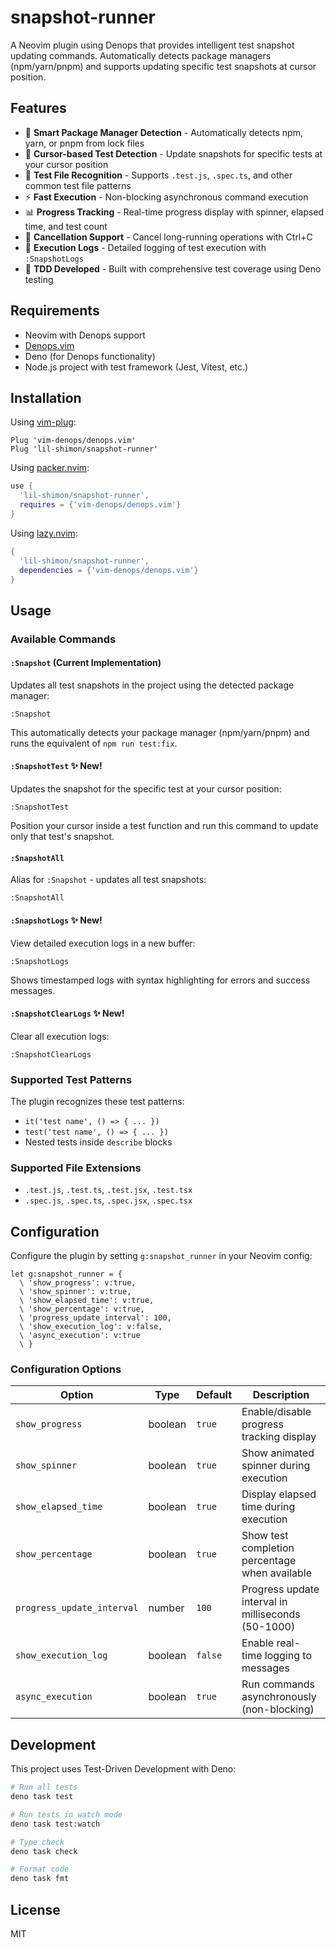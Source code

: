 # snapshot-runner

A Neovim plugin using Denops that provides intelligent test snapshot updating commands. Automatically detects package managers (npm/yarn/pnpm) and supports updating specific test snapshots at cursor position.

## Features

- 🚀 **Smart Package Manager Detection** - Automatically detects npm, yarn, or pnpm from lock files
- 🎯 **Cursor-based Test Detection** - Update snapshots for specific tests at your cursor position
- 📁 **Test File Recognition** - Supports `.test.js`, `.spec.ts`, and other common test file patterns
- ⚡ **Fast Execution** - Non-blocking asynchronous command execution
- 📊 **Progress Tracking** - Real-time progress display with spinner, elapsed time, and test count
- 🛑 **Cancellation Support** - Cancel long-running operations with Ctrl+C
- 📝 **Execution Logs** - Detailed logging of test execution with `:SnapshotLogs`
- 🔧 **TDD Developed** - Built with comprehensive test coverage using Deno testing

## Requirements

- Neovim with Denops support
- [Denops.vim](https://github.com/vim-denops/denops.vim)
- Deno (for Denops functionality)
- Node.js project with test framework (Jest, Vitest, etc.)

## Installation

Using [vim-plug](https://github.com/junegunn/vim-plug):

```vim
Plug 'vim-denops/denops.vim'
Plug 'lil-shimon/snapshot-runner'
```

Using [packer.nvim](https://github.com/wbthomason/packer.nvim):

```lua
use {
  'lil-shimon/snapshot-runner',
  requires = {'vim-denops/denops.vim'}
}
```

Using [lazy.nvim](https://github.com/folke/lazy.nvim):

```lua
{
  'lil-shimon/snapshot-runner',
  dependencies = {'vim-denops/denops.vim'}
}
```

## Usage

### Available Commands

#### `:Snapshot` (Current Implementation)
Updates all test snapshots in the project using the detected package manager:

```vim
:Snapshot
```

This automatically detects your package manager (npm/yarn/pnpm) and runs the equivalent of `npm run test:fix`.

#### `:SnapshotTest` ✨ New!
Updates the snapshot for the specific test at your cursor position:

```vim
:SnapshotTest
```

Position your cursor inside a test function and run this command to update only that test's snapshot.

#### `:SnapshotAll`
Alias for `:Snapshot` - updates all test snapshots:

```vim
:SnapshotAll
```

#### `:SnapshotLogs` ✨ New!
View detailed execution logs in a new buffer:

```vim
:SnapshotLogs
```

Shows timestamped logs with syntax highlighting for errors and success messages.

#### `:SnapshotClearLogs` ✨ New!
Clear all execution logs:

```vim
:SnapshotClearLogs
```

### Supported Test Patterns

The plugin recognizes these test patterns:
- `it('test name', () => { ... })`
- `test('test name', () => { ... })`
- Nested tests inside `describe` blocks

### Supported File Extensions

- `.test.js`, `.test.ts`, `.test.jsx`, `.test.tsx`
- `.spec.js`, `.spec.ts`, `.spec.jsx`, `.spec.tsx`

## Configuration

Configure the plugin by setting `g:snapshot_runner` in your Neovim config:

```vim
let g:snapshot_runner = {
  \ 'show_progress': v:true,
  \ 'show_spinner': v:true,
  \ 'show_elapsed_time': v:true,
  \ 'show_percentage': v:true,
  \ 'progress_update_interval': 100,
  \ 'show_execution_log': v:false,
  \ 'async_execution': v:true
  \ }
```

### Configuration Options

| Option | Type | Default | Description |
|--------|------|---------|-------------|
| `show_progress` | boolean | `true` | Enable/disable progress tracking display |
| `show_spinner` | boolean | `true` | Show animated spinner during execution |
| `show_elapsed_time` | boolean | `true` | Display elapsed time during execution |
| `show_percentage` | boolean | `true` | Show test completion percentage when available |
| `progress_update_interval` | number | `100` | Progress update interval in milliseconds (50-1000) |
| `show_execution_log` | boolean | `false` | Enable real-time logging to messages |
| `async_execution` | boolean | `true` | Run commands asynchronously (non-blocking) |

## Development

This project uses Test-Driven Development with Deno:

```bash
# Run all tests
deno task test

# Run tests in watch mode
deno task test:watch

# Type check
deno task check

# Format code
deno task fmt
```

## License

MIT